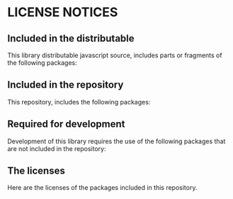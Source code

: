 # LICENSE NOTICES
## Included in the distributable
This library distributable javascript source, includes parts or fragments of the following packages:


## Included in the repository
This repository, includes the following packages:


## Required for development
Development of this library requires the use of the following packages that are not included in the repository:


## The licenses
Here are the licenses of the packages included in this repository.

